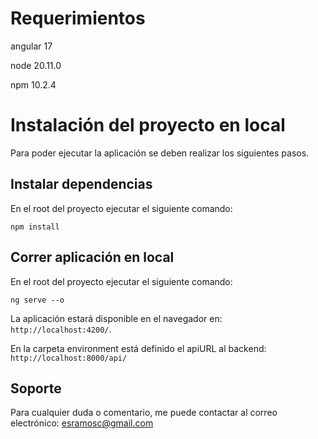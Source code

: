 # Requerimientos

angular 17

node 20.11.0

npm 10.2.4

# Instalación del proyecto en local

Para poder ejecutar la aplicación se deben realizar los siguientes pasos.

## Instalar dependencias

En el root del proyecto ejecutar el siguiente comando:

`npm install`

## Correr aplicación en local

En el root del proyecto ejecutar el siguiente comando:

`ng serve --o`

La aplicación estará disponible en el navegador en: `http://localhost:4200/`. 

En la carpeta environment está definido el apiURL al backend: `http://localhost:8000/api/`

## Soporte

Para cualquier duda o comentario, me puede contactar al correo electrónico: esramosc@gmail.com

